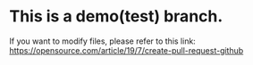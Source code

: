 # This is a demo(test) branch.
If you want to modify files, please refer to this link: https://opensource.com/article/19/7/create-pull-request-github
